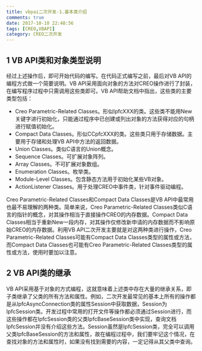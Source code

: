 ```yaml
---
title: vbpai二次开发-1.基本类介绍
comments: true
date: 2017-10-10 22:48:56
tags: [CREO,VBAPI]
category: CREO二次开发
---
```


## 1 VB API类和对象类型说明

经过上述操作后，即可开始代码的编写。在代码正式编写之前，最后对VB API的编程方式做一个简要说明。VB API采用面向对象的方法对CREO操作进行了封装，在编写程序过程中只需调用这些类即可。VB API帮助文档中指出，这些类的主要类型包括：

+ Creo Parametric-Related Classes。形似IpfcXXX的类。这些类不能用New关键字进行初始化，只能通过程序中已创建或列出对象的方法获得对应的句柄进行赋值初始化。
+ Compact Data Classes。形似CCpfcXXX的类。这些类只用于存储数据。主要用于存储和处理VB API中方法的返回数据。
+ Union Classes。类似C语言的Union概念。
+ Sequence Classes。可扩展对象阵列。
+ Array Classes。不可扩展对象数组。
+ Enumeration Classes。枚举类。
+ Module-Level Classes。包含静态方法用于初始化某些VB对象。
+ ActionListener Classes。用于处理CREO中事件类，针对事件驱动编程。

Creo Parametric-Related Classes和Compact Data Classes是VB API中最常用也最不易理解的两种类。简单来说，Creo Parametric-Related Classes类似C语言的指针的概念，对其操作相当于直接操作CREO的内存数据。Compact Data Classes相当于重新New一段内存，对其操作仅修改新申请的内存数据而不影响原始CREO的内存数据。利用VB API二次开发主要就是对这两种类进行操作，Creo Parametric-Related Classes可能有Compact Data Classes类型的属性或方法，而Compact Data Classes也可能有Creo Parametric-Related Classes类型的属性或方法，使用时要加以注意。

## 2 VB API类的继承
VB API采用基于对象的方式编程，这就意味着上述类中存在大量的继承关系，即子类继承了父类的所有方法和属性。例如，二次开发最常见的基本上所有的操作都是从IpfcAsyncConnection类的属性Session中获取数据，Session为IpfcSession类。开发过程中常用的打开文件等操作都必须通过Session进行，而这些操作都在IpfcSession类的父类IpfcBaseSession类中实现，查询文档IpfcSession并没有介绍这些方法。Session虽然是IpfcSession类，完全可以调用父类IpfcBaseSession的方法和属性，故在编程过程中，我们要牢记这个情况，在查找对象的方法和属性时，如果没有找到需要的内容，一定记得从其父类中查询。